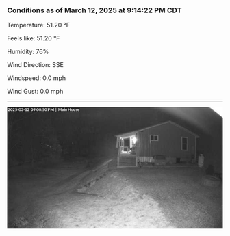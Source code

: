 ### Conditions as of March 12, 2025 at 9:14:22 PM CDT 

Temperature: 51.20 &deg;F

Feels like: 51.20 &deg;F

Humidity: 76%

Wind Direction: SSE

Windspeed: 0.0 mph

Wind Gust: 0.0 mph

---

<img src="./images/latest.jpeg"/>

